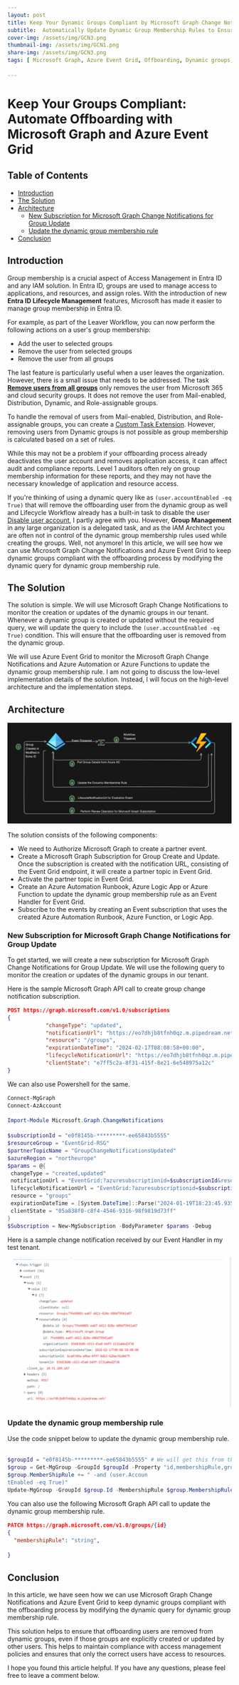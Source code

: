 ```yaml
---
layout: post
title: Keep Your Dynamic Groups Compliant by Microsoft Graph Change Notifications and Azure Event Grid
subtitle:  Automatically Update Dynamic Group Membership Rules to Ensure Offboarding Users Are Removed
cover-img: /assets/img/GCN3.png
thumbnail-img: /assets/img/GCN1.png
share-img: /assets/img/GCN3.png
tags: [ Microsoft Graph, Azure Event Grid, Offboarding, Dynamic groups, Group governance, Access management ]

---
```

# Keep Your Groups Compliant: Automate Offboarding with Microsoft Graph and Azure Event Grid

## Table of Contents

- [Introduction](#introduction)
- [The Solution](#the-solution)
- [Architecture](#architecture)
  - [New Subscription for Microsoft Graph Change Notifications for Group Update](#new-subscription-for-microsoft-graph-change-notifications-for-group-update)
  - [Update the dynamic group membership rule](#update-the-dynamic-group-membership-rule)
- [Conclusion](#conclusion)

## Introduction

Group membership is a crucial aspect of Access Management in Entra ID and any IAM solution. In Entra ID, groups are used to manage access to applications, and resources, and assign roles. With the introduction of new **Entra ID Lifecycle Management** features, Microsoft has made it easier to manage group membership in Entra ID.

For example, as part of the Leaver Workflow, you can now perform the following actions on a user's group membership:

- Add the user to selected groups
- Remove the user from selected groups
- Remove the user from all groups

The last feature is particularly useful when a user leaves the organization. However, there is a small issue that needs to be addressed. The task **[Remove users from all groups](https://learn.microsoft.com/en-us/entra/id-governance/lifecycle-workflow-tasks#remove-users-from-all-groups)** only removes the user from Microsoft 365 and cloud security groups. It does not remove the user from Mail-enabled, Distribution, Dynamic, and Role-assignable groups.

To handle the removal of users from Mail-enabled, Distribution, and Role-assignable groups, you can create a [Custom Task Extension](https://learn.microsoft.com/en-us/entra/id-governance/lifecycle-workflow-extensibility). However, removing users from Dynamic groups is not possible as group membership is calculated based on a set of rules.

While this may not be a problem if your offboarding process already deactivates the user account and removes application access, it can affect audit and compliance reports. Level 1 auditors often rely on group membership information for these reports, and they may not have the necessary knowledge of application and resource access.

If you're thinking of using a dynamic query like as ```(user.accountEnabled -eq True)``` that will remove the offboarding user from the dynamic group as well and Lifecycle Workflow already has a built-in task to disable the user [Disable user account](https://learn.microsoft.com/en-us/entra/id-governance/lifecycle-workflow-tasks#disable-user-account), I partly agree with you. However, **Group Management** in any large organization is a delegated task, and as the IAM Architect you are often not in control of the dynamic group membership rules used while creating the groups. Well, not anymore! In this article, we will see how we can use Microsoft Graph Change Notifications and Azure Event Grid to keep dynamic groups compliant with the offboarding process by modifying the dynamic query for dynamic group membership rule.


## The Solution

The solution is simple. We will use Microsoft Graph Change Notifications to monitor the creation or updates of the dynamic groups in our tenant. Whenever a dynamic group is created or updated without the required query, we will update the query to include the ```(user.accountEnabled -eq True)``` condition. This will ensure that the offboarding user is removed from the dynamic group.

We will use Azure Event Grid to monitor the Microsoft Graph Change Notifications and Azure Automation or Azure Functions to update the dynamic group membership rule. I am not going to discuss the low-level implementation details of the solution. Instead, I will focus on the high-level architecture and the implementation steps.

## Architecture

![Architecture](/assets/img/GCN1.png)

The solution consists of the following components:

- We need to Authorize Microsoft Graph to create a partner event.
- Create a Microsoft Graph Subscription for Group Create and Update. Once the subscription is created with the notification URL, consisting of the Event Grid endpoint, it will create a partner topic in Event Grid.
- Activate the partner topic in Event Grid.
- Create an Azure Automation Runbook, Azure Logic App or Azure Function to update the dynamic group membership rule as an Event Handler for Event Grid.
- Subscribe to the events by creating an  Event subscription that uses the created Azure Automation Runbook, Azure Function, or Logic App.

### New Subscription for Microsoft Graph Change Notifications for Group Update

To get started, we will create a new subscription for Microsoft Graph Change Notifications for Group Update. We will use the following query to monitor the creation or updates of the dynamic groups in our tenant.

Here is the sample Microsoft Graph API call to create group change notification subscription.

```json
POST https://graph.microsoft.com/v1.0/subscriptions
{
            "changeType": "updated",
            "notificationUrl": "https://eo7dhjb8tfnh0qz.m.pipedream.net",
            "resource": "/groups",
            "expirationDateTime": "2024-02-17T08:08:58+00:00",
            "lifecycleNotificationUrl": "https://eo7dhjb8tfnh0qz.m.pipedream.net",
            "clientState": "e7ff5c2a-8f31-415f-8e21-6e548975a12c"
}
```

We can also use Powershell for the same.

```powershell
Connect-MgGraph
Connect-AzAccount

Import-Module Microsoft.Graph.ChangeNotifications

$subscriptionId = "e0f8145b-*********-ee65843b5555"
$resourceGroup = "EventGrid-RSG"
$partnerTopicName = "GroupChangeNotificationsUpdated"
$azureRegion = "northeurope"
$params = @{
 changeType = "created,updated"
 notificationUrl = "EventGrid:?azuresubscriptionid=$subscriptionId&resourcegroup=$resourceGroup&partnertopic=$partnerTopicName&location=$azureRegion"
 lifecycleNotificationUrl = "EventGrid:?azuresubscriptionid=$subscriptionId&resourcegroup=$resourceGroup&partnertopic=$partnerTopicName&location=$azureRegion"
 resource = "groups"
 expirationDateTime = [System.DateTime]::Parse("2024-01-19T18:23:45.9356913Z")
 clientState = "05a838f0-c8f4-4546-9316-98f9819d73ff"
}
$Subscription = New-MgSubscription -BodyParameter $params -Debug
```

Here is a sample change notification received by our Event Handler in my test tenant.

![Change Notification](/assets/img/GCN2.png)

### Update the dynamic group membership rule

Use the code snippet below to update the dynamic group membership rule.

```powershell

$groupId = "e0f8145b-*********-ee65843b5555" # We will get this from the event payload
$group = Get-MgGroup -GroupId $groupId -Property "id,membershipRule,groupTypes"
$group.MemberShipRule += " -and (user.Accoun
tEnabled -eq True)"
Update-MgGroup -GroupId $group.Id -MembershipRule $group.MembershipRule

```

You can also use the following Microsoft Graph API call to update the dynamic group membership rule.

```json
PATCH https://graph.microsoft.com/v1.0/groups/{id}
{
  "membershipRule": "string",
  
}
```

## Conclusion

In this article, we have seen how we can use Microsoft Graph Change Notifications and Azure Event Grid to keep dynamic groups compliant with the offboarding process by modifying the dynamic query for dynamic group membership rule.

This solution helps to ensure that offboarding users are removed from dynamic groups, even if those groups are explicitly created or updated by other users. This helps to maintain compliance with access management policies and ensures that only the correct users have access to resources.

I hope you found this article helpful. If you have any questions, please feel free to leave a comment below.
